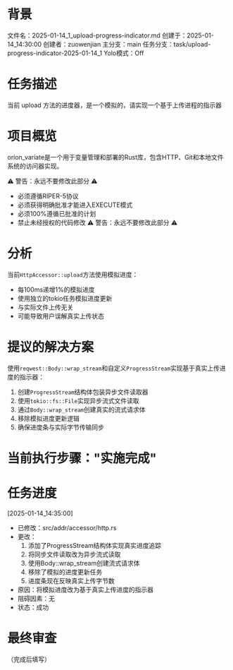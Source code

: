 # 背景
文件名：2025-01-14_1_upload-progress-indicator.md
创建于：2025-01-14_14:30:00
创建者：zuowenjian
主分支：main
任务分支：task/upload-progress-indicator-2025-01-14_1
Yolo模式：Off

# 任务描述
当前 upload 方法的进度器，是一个模拟的，请实现一个基于上传进程的指示器

# 项目概览
orion_variate是一个用于变量管理和部署的Rust库，包含HTTP、Git和本地文件系统的访问器实现。

⚠️ 警告：永远不要修改此部分 ⚠️
- 必须遵循RIPER-5协议
- 必须获得明确批准才能进入EXECUTE模式
- 必须100%遵循已批准的计划
- 禁止未经授权的代码修改
⚠️ 警告：永远不要修改此部分 ⚠️

# 分析
当前`HttpAccessor::upload`方法使用模拟进度：
- 每100ms递增1%的模拟进度
- 使用独立的tokio任务模拟进度更新
- 与实际文件上传无关
- 可能导致用户误解真实上传状态

# 提议的解决方案
使用`reqwest::Body::wrap_stream`和自定义`ProgressStream`实现基于真实上传进度的指示器：

1. 创建`ProgressStream`结构体包装异步文件读取器
2. 使用`tokio::fs::File`实现异步流式文件读取
3. 通过`Body::wrap_stream`创建真实的流式请求体
4. 移除模拟进度更新逻辑
5. 确保进度条与实际字节传输同步

# 当前执行步骤："实施完成"

# 任务进度
[2025-01-14_14:35:00]
- 已修改：src/addr/accessor/http.rs
- 更改：
  1. 添加了ProgressStream结构体实现真实进度追踪
  2. 将同步文件读取改为异步流式读取
  3. 使用Body::wrap_stream创建流式请求体
  4. 移除了模拟的进度更新任务
  5. 进度条现在反映真实上传字节数
- 原因：将模拟进度改为基于真实上传进度的指示器
- 阻碍因素：无
- 状态：成功

# 最终审查
（完成后填写）